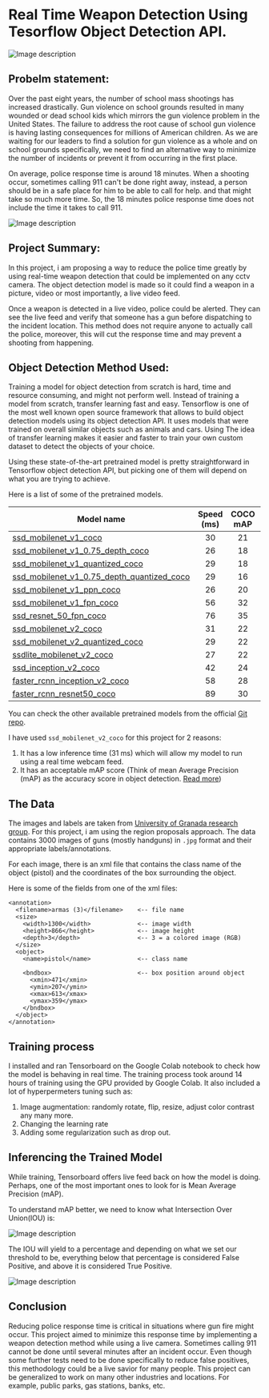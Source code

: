 # Real Time Weapon Detection Using Tesorflow Object Detection API.

![Image description](https://git.generalassemb.ly/DSI-US-9/Real-Time-Weapon-Detection/blob/master/Demo/de1.gif)
## Probelm statement:

Over the past eight years, the number of school mass shootings has increased drastically. Gun violence on school grounds resulted in many wounded or dead school kids which mirrors the gun violence problem in the United States. The failure to address the root cause of school gun violence is having lasting consequences for millions of American children.
As we are waiting for our leaders to find a solution for gun violence as a whole and on school grounds specifically, we need to find an alternative way to minimize the number of incidents or prevent it from occurring in the first place.

On average, police response time is around 18 minutes. When a shooting occur, sometimes calling 911 can't be done right away, instead, a person should be in a safe place for him to be able to call for help. and that might take so much more time. So, the 18 minutes police response time does not include the time it takes to call 911.


![Image description](https://git.generalassemb.ly/DSI-US-9/Real-Time-Weapon-Detection/blob/master/Demo/respons_time.png)
## Project Summary:

In this project, i am proposing a way to reduce the police time greatly by using real-time weapon detection that could be implemented on any cctv camera.
The object detection model is made so it could find a weapon in a picture, video or most importantly, a live video feed.

Once a weapon is detected in a live video, police could be alerted. They can see the live feed and verify that someone has a gun before dispatching to the incident location. This method does not require anyone to actually call the police, moreover, this will cut the response time and may prevent a shooting from happening.

## Object Detection Method Used:
Training a model for object detection from scratch is hard, time and resource consuming, and might not perform well. Instead of training a model from scratch, transfer learning fast and easy.
Tensorflow is one of the most well known open source framework that allows to build object detection models using its object detection API. It uses models that were trained on overall similar objects such as animals and cars. Using The idea of transfer learning makes it easier and faster to train your own custom dataset to detect the objects of your choice.

Using these state-of-the-art pretrained model is pretty straightforward in Tensorflow object detection API, but picking one of them will depend on what you are trying to achieve.

Here is a list of some of the pretrained models.

| Model name  | Speed (ms) | COCO mAP ||
| ------------ | :--------------: | :--------------: | :-------------: |
| [ssd_mobilenet_v1_coco](http://download.tensorflow.org/models/object_detection/ssd_mobilenet_v1_coco_2018_01_28.tar.gz) | 30 | 21 |
| [ssd_mobilenet_v1_0.75_depth_coco](http://download.tensorflow.org/models/object_detection/ssd_mobilenet_v1_0.75_depth_300x300_coco14_sync_2018_07_03.tar.gz) | 26 | 18 |
| [ssd_mobilenet_v1_quantized_coco](http://download.tensorflow.org/models/object_detection/ssd_mobilenet_v1_quantized_300x300_coco14_sync_2018_07_18.tar.gz) | 29 | 18 |
| [ssd_mobilenet_v1_0.75_depth_quantized_coco](http://download.tensorflow.org/models/object_detection/ssd_mobilenet_v1_0.75_depth_quantized_300x300_coco14_sync_2018_07_18.tar.gz) | 29 | 16 |
| [ssd_mobilenet_v1_ppn_coco](http://download.tensorflow.org/models/object_detection/ssd_mobilenet_v1_ppn_shared_box_predictor_300x300_coco14_sync_2018_07_03.tar.gz) | 26 | 20 |
| [ssd_mobilenet_v1_fpn_coco](http://download.tensorflow.org/models/object_detection/ssd_mobilenet_v1_fpn_shared_box_predictor_640x640_coco14_sync_2018_07_03.tar.gz) | 56 | 32 |
| [ssd_resnet_50_fpn_coco](http://download.tensorflow.org/models/object_detection/ssd_resnet50_v1_fpn_shared_box_predictor_640x640_coco14_sync_2018_07_03.tar.gz) | 76 | 35 |
| [ssd_mobilenet_v2_coco](http://download.tensorflow.org/models/object_detection/ssd_mobilenet_v2_coco_2018_03_29.tar.gz) | 31 | 22 |
| [ssd_mobilenet_v2_quantized_coco](http://download.tensorflow.org/models/object_detection/ssd_mobilenet_v2_quantized_300x300_coco_2019_01_03.tar.gz) | 29 | 22 |
| [ssdlite_mobilenet_v2_coco](http://download.tensorflow.org/models/object_detection/ssdlite_mobilenet_v2_coco_2018_05_09.tar.gz) | 27 | 22 |
| [ssd_inception_v2_coco](http://download.tensorflow.org/models/object_detection/ssd_inception_v2_coco_2018_01_28.tar.gz) | 42 | 24 |
| [faster_rcnn_inception_v2_coco](http://download.tensorflow.org/models/object_detection/faster_rcnn_inception_v2_coco_2018_01_28.tar.gz) | 58 | 28 |
| [faster_rcnn_resnet50_coco](http://download.tensorflow.org/models/object_detection/faster_rcnn_resnet50_coco_2018_01_28.tar.gz) | 89 | 30 |


You can check the other available pretrained models from the official [Git repo](https://github.com/tensorflow/models/blob/master/research/object_detection/g3doc/detection_model_zoo.md).

I have used `ssd_mobilenet_v2_coco` for this project for 2 reasons:
1. It has a low inference time (31 ms) which will allow my model to run using a real time webcam feed.
2. It has an acceptable mAP score (Think of mean Average Precision (mAP) as the accuracy score in object detection. [Read more](https://medium.com/@jonathan_hui/map-mean-average-precision-for-object-detection-45c121a31173#:~:targetText=AP%20(Average%20precision)%20is%20a,illustrate%20it%20with%20an%20example.))


## The Data
The images and labels are taken from [University of Granada research group](https://sci2s.ugr.es/weapons-detection).
For this project, i am using the region proposals approach. The data contains 3000 images of guns (mostly handguns) in `.jpg` format and their appropriate labels/annotations.

For each image, there is an xml file that contains the class name of the object (pistol) and the coordinates of the box surrounding the object.

Here is some of the fields from one of the xml files:
```
<annotation>
  <filename>armas (3)</filename>    <-- file name
  <size>
    <width>1300</width>             <-- image width
    <height>866</height>            <-- image height
    <depth>3</depth>                <-- 3 = a colored image (RGB)
  </size>
  <object>
    <name>pistol</name>             <-- class name

    <bndbox>                        <-- box position around object
      <xmin>471</xmin>              
      <ymin>207</ymin>
      <xmax>613</xmax>
      <ymax>359</ymax>
    </bndbox>
  </object>
</annotation>
```

## Training process

I installed and ran Tensorboard on the Google Colab notebook to check how the model is behaving in real time.
The training process took around 14 hours of training using the GPU provided by Google Colab. It also included a lot of hyperpermeters tuning such as:
1. Image augmentation: randomly rotate, flip, resize, adjust color contrast any many more.
2. Changing the learning rate
3. Adding some regularization such as drop out.

## Inferencing the Trained Model

While training, Tensorboard offers live feed back on how the model is doing. Perhaps, one of the most important ones to look for is Mean Average Precision (mAP).

To understand mAP better, we need to know what Intersection Over Union(IOU) is:

![Image description](https://git.generalassemb.ly/DSI-US-9/Real-Time-Weapon-Detection/blob/master/Demo/IOU.png)


The IOU will yield to a percentage and depending on what we set our threshold to be, everything below that percentage is considered False Positive, and above it is considered True Positive.

![Image description](https://git.generalassemb.ly/DSI-US-9/Real-Time-Weapon-Detection/blob/master/Demo/mAP@.5IOU.png)


## Conclusion

Reducing police response time is critical in situations where gun fire might occur. This project aimed to minimize this response time by implementing a weapon detection method while using a live camera. Sometimes calling 911 cannot be done until several minutes after an incident occur. Even though some further tests need to be done specifically to reduce false positives, this methodology could be a live savior for many people.
This project can be generalized to work on many other industries and locations. For example, public parks, gas stations, banks, etc.

